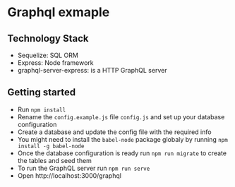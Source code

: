 # Graphql exmaple

## Technology Stack
  - Sequelize: SQL ORM
  - Express: Node framework
  - graphql-server-express: is a HTTP GraphQL server
  
## Getting started
  - Run ```npm install```
  - Rename the ```config.example.js``` file ```config.js``` and set up your database configuration
  - Create a database and update the config file with the required info
  - You might need to install the ```babel-node``` package globaly by running ```npm install -g babel-node```
  - Once the database configuration is ready run ```npm run migrate``` to create the tables and seed them
  - To run the GraphQL server run ```npm run serve```
  - Open http://localhost:3000/graphql

